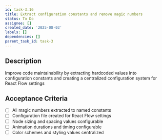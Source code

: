 ```yaml
---
id: task-3.16
title: Extract configuration constants and remove magic numbers
status: To Do
assignee: []
created_date: '2025-08-03'
labels: []
dependencies: []
parent_task_id: task-3
---
```


## Description

Improve code maintainability by extracting hardcoded values into configuration constants and creating a centralized configuration system for React Flow settings

## Acceptance Criteria

- [ ] All magic numbers extracted to named constants
- [ ] Configuration file created for React Flow settings
- [ ] Node sizing and spacing values configurable
- [ ] Animation durations and timing configurable
- [ ] Color schemes and styling values centralized
